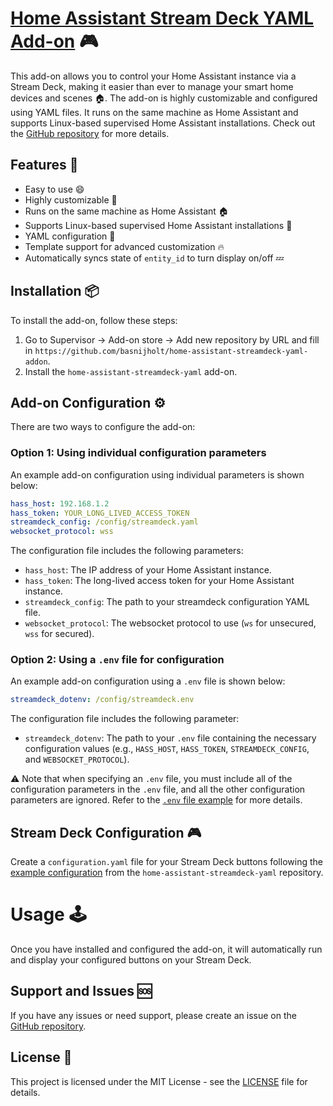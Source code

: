 # [Home Assistant Stream Deck YAML Add-on](https://github.com/basnijholt/home-assistant-streamdeck-yaml) 🎮

This add-on allows you to control your Home Assistant instance via a Stream Deck, making it easier than ever to manage your smart home devices and scenes 🏠.
The add-on is highly customizable and configured using YAML files.
It runs on the same machine as Home Assistant and supports Linux-based supervised Home Assistant installations.
Check out the [GitHub repository](https://github.com/basnijholt/home-assistant-streamdeck-yaml) for more details.

## Features :star2:
- Easy to use 😄
- Highly customizable 🔧
- Runs on the same machine as Home Assistant 🏠
- Supports Linux-based supervised Home Assistant installations 🐧
- YAML configuration 📁
- Template support for advanced customization 🔥
- Automatically syncs state of `entity_id` to turn display on/off 💤

## Installation :package:

To install the add-on, follow these steps:

1. Go to Supervisor -> Add-on store -> Add new repository by URL and fill in `https://github.com/basnijholt/home-assistant-streamdeck-yaml-addon`.
2. Install the `home-assistant-streamdeck-yaml` add-on.

## Add-on Configuration :gear:

There are two ways to configure the add-on:

### Option 1: Using individual configuration parameters

An example add-on configuration using individual parameters is shown below:

```yaml
hass_host: 192.168.1.2
hass_token: YOUR_LONG_LIVED_ACCESS_TOKEN
streamdeck_config: /config/streamdeck.yaml
websocket_protocol: wss
```

The configuration file includes the following parameters:

- `hass_host`: The IP address of your Home Assistant instance.
- `hass_token`: The long-lived access token for your Home Assistant instance.
- `streamdeck_config`: The path to your streamdeck configuration YAML file.
- `websocket_protocol`: The websocket protocol to use (`ws` for unsecured, `wss` for secured).

### Option 2: Using a `.env` file for configuration

An example add-on configuration using a `.env` file is shown below:

```yaml
streamdeck_dotenv: /config/streamdeck.env
```

The configuration file includes the following parameter:

- `streamdeck_dotenv`: The path to your `.env` file containing the necessary configuration values (e.g., `HASS_HOST`, `HASS_TOKEN`, `STREAMDECK_CONFIG`, and `WEBSOCKET_PROTOCOL`).

⚠️ Note that when specifying an `.env` file, you must include all of the configuration parameters in the `.env` file, and all the other configuration parameters are ignored.
Refer to the [`.env` file example](https://github.com/basnijholt/home-assistant-streamdeck-yaml/blob/main/.env.example) for more details.

## Stream Deck Configuration :video_game:

Create a `configuration.yaml` file for your Stream Deck buttons following the [example configuration](https://github.com/basnijholt/home-assistant-streamdeck-yaml/blob/main/configuration.yaml) from the `home-assistant-streamdeck-yaml` repository.

# Usage 🕹️

Once you have installed and configured the add-on, it will automatically run and display your configured buttons on your Stream Deck.

## Support and Issues :sos:

If you have any issues or need support, please create an issue on the [GitHub repository](https://github.com/basnijholt/home-assistant-streamdeck-yaml-addon/issues).

## License :page_with_curl:

This project is licensed under the MIT License - see the [LICENSE](LICENSE) file for details.
